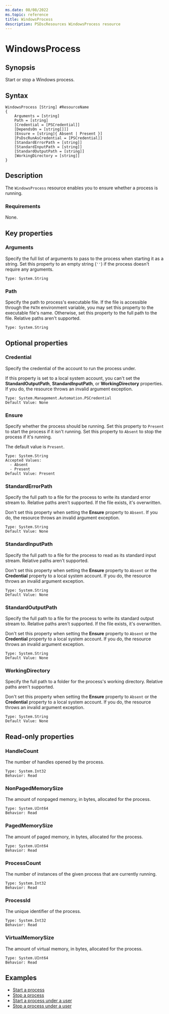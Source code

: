 ```yaml
---
ms.date: 08/08/2022
ms.topic: reference
title: WindowsProcess
description: PSDscResources WindowsProcess resource
---
```


# WindowsProcess

## Synopsis

Start or stop a Windows process.

## Syntax

```Syntax
WindowsProcess [String] #ResourceName
{
    Arguments = [string]
    Path = [string]
    [Credential = [PSCredential]]
    [DependsOn = [string[]]]
    [Ensure = [string]{ Absent | Present }]
    [PsDscRunAsCredential = [PSCredential]]
    [StandardErrorPath = [string]]
    [StandardInputPath = [string]]
    [StandardOutputPath = [string]]
    [WorkingDirectory = [string]]
}
```

## Description

The `WindowsProcess` resource enables you to ensure whether a process is running.

### Requirements

None.

## Key properties

### Arguments

Specify the full list of arguments to pass to the process when starting it as a string. Set this
property to an empty string (`''`) if the process doesn't require any arguments.

```
Type: System.String
```

### Path

Specify the path to process's executable file. If the file is accessible through the `PATH`
environment variable, you may set this property to the executable file's name. Otherwise, set this
property to the full path to the file. Relative paths aren't supported.

```
Type: System.String
```

## Optional properties

### Credential

Specify the credential of the account to run the process under.

If this property is set to a local system account, you can't set the **StandardOutputPath**,
**StandardInputPath**, or **WorkingDirectory** properties. If you do, the resource throws an invalid
argument exception.

```
Type: System.Management.Automation.PSCredential
Default Value: None
```

### Ensure

Specify whether the process should be running. Set this property to `Present` to start the process
if it isn't running. Set this property to `Absent` to stop the process if it's running.

The default value is `Present`.

```
Type: System.String
Accepted Values:
  - Absent
  - Present
Default Value: Present
```

### StandardErrorPath

Specify the full path to a file for the process to write its standard error stream to. Relative
paths aren't supported. If the file exists, it's overwritten.

Don't set this property when setting the **Ensure** property to `Absent`. If you do, the resource
throws an invalid argument exception.

```
Type: System.String
Default Value: None
```

### StandardInputPath

Specify the full path to a file for the process to read as its standard input stream. Relative paths
aren't supported.

Don't set this property when setting the **Ensure** property to `Absent` or the **Credential**
property to a local system account. If you do, the resource throws an invalid argument exception.

```
Type: System.String
Default Value: None
```

### StandardOutputPath

Specify the full path to a file for the process to write its standard output stream to. Relative
paths aren't supported. If the file exists, it's overwritten.

Don't set this property when setting the **Ensure** property to `Absent` or the **Credential**
property to a local system account. If you do, the resource throws an invalid argument exception.

```
Type: System.String
Default Value: None
```

### WorkingDirectory

Specify the full path to a folder for the process's working directory. Relative paths aren't
supported.

Don't set this property when setting the **Ensure** property to `Absent` or the **Credential**
property to a local system account. If you do, the resource throws an invalid argument exception.

```
Type: System.String
Default Value: None
```

## Read-only properties

### HandleCount

The number of handles opened by the process.

```
Type: System.Int32
Behavior: Read
```

### NonPagedMemorySize

The amount of nonpaged memory, in bytes, allocated for the process.

```
Type: System.UInt64
Behavior: Read
```

### PagedMemorySize

The amount of paged memory, in bytes, allocated for the process.

```
Type: System.UInt64
Behavior: Read
```

### ProcessCount

The number of instances of the given process that are currently running.

```
Type: System.Int32
Behavior: Read
```

### ProcessId

The unique identifier of the process.

```
Type: System.Int32
Behavior: Read
```

### VirtualMemorySize

The amount of virtual memory, in bytes, allocated for the process.

```
Type: System.UInt64
Behavior: Read
```

## Examples

- [Start a process][1]
- [Stop a process][2]
- [Start a process under a user][3]
- [Stop a process under a user][4]

<!-- Reference Links -->

[1]: Start.md
[2]: Stop.md
[3]: StartUnderUser.md
[4]: StopUnderUser.md

